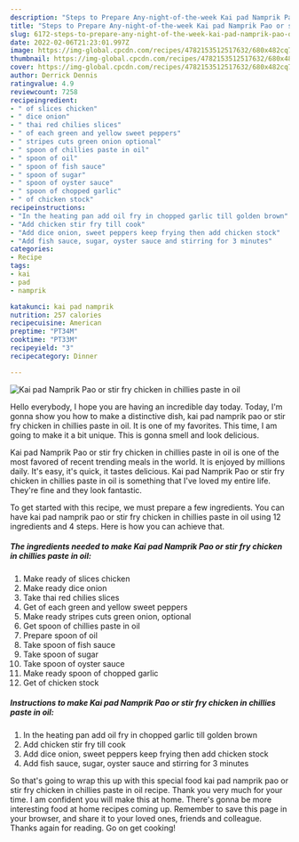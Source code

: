 ```yaml
---
description: "Steps to Prepare Any-night-of-the-week Kai pad Namprik Pao or stir fry chicken in chillies paste in oil"
title: "Steps to Prepare Any-night-of-the-week Kai pad Namprik Pao or stir fry chicken in chillies paste in oil"
slug: 6172-steps-to-prepare-any-night-of-the-week-kai-pad-namprik-pao-or-stir-fry-chicken-in-chillies-paste-in-oil
date: 2022-02-06T21:23:01.997Z
image: https://img-global.cpcdn.com/recipes/4782153512517632/680x482cq70/kai-pad-namprik-pao-or-stir-fry-chicken-in-chillies-paste-in-oil-recipe-main-photo.jpg
thumbnail: https://img-global.cpcdn.com/recipes/4782153512517632/680x482cq70/kai-pad-namprik-pao-or-stir-fry-chicken-in-chillies-paste-in-oil-recipe-main-photo.jpg
cover: https://img-global.cpcdn.com/recipes/4782153512517632/680x482cq70/kai-pad-namprik-pao-or-stir-fry-chicken-in-chillies-paste-in-oil-recipe-main-photo.jpg
author: Derrick Dennis
ratingvalue: 4.9
reviewcount: 7258
recipeingredient:
- " of slices chicken"
- " dice onion"
- " thai red chilies slices"
- " of each green and yellow sweet peppers"
- " stripes cuts green onion optional"
- " spoon of chillies paste in oil"
- " spoon of oil"
- " spoon of fish sauce"
- " spoon of sugar"
- " spoon of oyster sauce"
- " spoon of chopped garlic"
- " of chicken stock"
recipeinstructions:
- "In the heating pan add oil fry in chopped garlic till golden brown"
- "Add chicken stir fry till cook"
- "Add dice onion, sweet peppers keep frying then add chicken stock"
- "Add fish sauce, sugar, oyster sauce and stirring for 3 minutes"
categories:
- Recipe
tags:
- kai
- pad
- namprik

katakunci: kai pad namprik 
nutrition: 257 calories
recipecuisine: American
preptime: "PT34M"
cooktime: "PT33M"
recipeyield: "3"
recipecategory: Dinner

---
```



![Kai pad Namprik Pao or stir fry chicken in chillies paste in oil](https://img-global.cpcdn.com/recipes/4782153512517632/680x482cq70/kai-pad-namprik-pao-or-stir-fry-chicken-in-chillies-paste-in-oil-recipe-main-photo.jpg)

Hello everybody, I hope you are having an incredible day today. Today, I'm gonna show you how to make a distinctive dish, kai pad namprik pao or stir fry chicken in chillies paste in oil. It is one of my favorites. This time, I am going to make it a bit unique. This is gonna smell and look delicious.

Kai pad Namprik Pao or stir fry chicken in chillies paste in oil is one of the most favored of recent trending meals in the world. It is enjoyed by millions daily. It's easy, it's quick, it tastes delicious. Kai pad Namprik Pao or stir fry chicken in chillies paste in oil is something that I've loved my entire life. They're fine and they look fantastic.




To get started with this recipe, we must prepare a few ingredients. You can have kai pad namprik pao or stir fry chicken in chillies paste in oil using 12 ingredients and 4 steps. Here is how you can achieve that.

<!--inarticleads1-->

##### The ingredients needed to make Kai pad Namprik Pao or stir fry chicken in chillies paste in oil:

1. Make ready  of slices chicken
1. Make ready  dice onion
1. Take  thai red chilies slices
1. Get  of each green and yellow sweet peppers
1. Make ready  stripes cuts green onion, optional
1. Get  spoon of chillies paste in oil
1. Prepare  spoon of oil
1. Take  spoon of fish sauce
1. Take  spoon of sugar
1. Take  spoon of oyster sauce
1. Make ready  spoon of chopped garlic
1. Get  of chicken stock




<!--inarticleads2-->

##### Instructions to make Kai pad Namprik Pao or stir fry chicken in chillies paste in oil:

1. In the heating pan add oil fry in chopped garlic till golden brown
1. Add chicken stir fry till cook
1. Add dice onion, sweet peppers keep frying then add chicken stock
1. Add fish sauce, sugar, oyster sauce and stirring for 3 minutes




So that's going to wrap this up with this special food kai pad namprik pao or stir fry chicken in chillies paste in oil recipe. Thank you very much for your time. I am confident you will make this at home. There's gonna be more interesting food at home recipes coming up. Remember to save this page in your browser, and share it to your loved ones, friends and colleague. Thanks again for reading. Go on get cooking!

